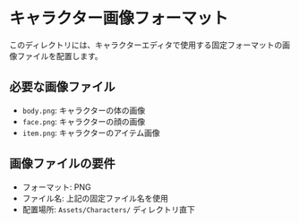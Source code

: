 # キャラクター画像フォーマット

このディレクトリには、キャラクターエディタで使用する固定フォーマットの画像ファイルを配置します。

## 必要な画像ファイル

- `body.png`: キャラクターの体の画像
- `face.png`: キャラクターの顔の画像
- `item.png`: キャラクターのアイテム画像

## 画像ファイルの要件

- フォーマット: PNG
- ファイル名: 上記の固定ファイル名を使用
- 配置場所: `Assets/Characters/` ディレクトリ直下
